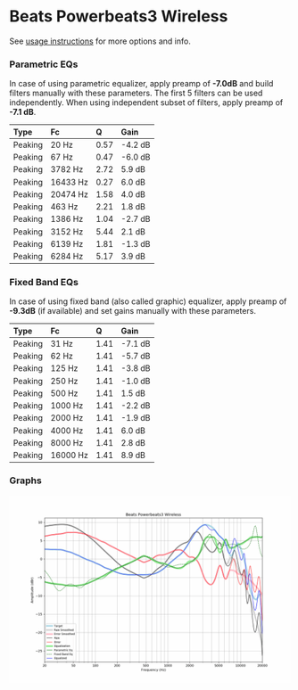 # Beats Powerbeats3 Wireless
See [usage instructions](https://github.com/jaakkopasanen/AutoEq#usage) for more options and info.

### Parametric EQs
In case of using parametric equalizer, apply preamp of **-7.0dB** and build filters manually
with these parameters. The first 5 filters can be used independently.
When using independent subset of filters, apply preamp of **-7.1 dB**.

| Type    | Fc       |    Q | Gain    |
|:--------|:---------|:-----|:--------|
| Peaking | 20 Hz    | 0.57 | -4.2 dB |
| Peaking | 67 Hz    | 0.47 | -6.0 dB |
| Peaking | 3782 Hz  | 2.72 | 5.9 dB  |
| Peaking | 16433 Hz | 0.27 | 6.0 dB  |
| Peaking | 20474 Hz | 1.58 | 4.0 dB  |
| Peaking | 463 Hz   | 2.21 | 1.8 dB  |
| Peaking | 1386 Hz  | 1.04 | -2.7 dB |
| Peaking | 3152 Hz  | 5.44 | 2.1 dB  |
| Peaking | 6139 Hz  | 1.81 | -1.3 dB |
| Peaking | 6284 Hz  | 5.17 | 3.9 dB  |

### Fixed Band EQs
In case of using fixed band (also called graphic) equalizer, apply preamp of **-9.3dB**
(if available) and set gains manually with these parameters.

| Type    | Fc       |    Q | Gain    |
|:--------|:---------|:-----|:--------|
| Peaking | 31 Hz    | 1.41 | -7.1 dB |
| Peaking | 62 Hz    | 1.41 | -5.7 dB |
| Peaking | 125 Hz   | 1.41 | -3.8 dB |
| Peaking | 250 Hz   | 1.41 | -1.0 dB |
| Peaking | 500 Hz   | 1.41 | 1.5 dB  |
| Peaking | 1000 Hz  | 1.41 | -2.2 dB |
| Peaking | 2000 Hz  | 1.41 | -1.9 dB |
| Peaking | 4000 Hz  | 1.41 | 6.0 dB  |
| Peaking | 8000 Hz  | 1.41 | 2.8 dB  |
| Peaking | 16000 Hz | 1.41 | 8.9 dB  |

### Graphs
![](./Beats%20Powerbeats3%20Wireless.png)